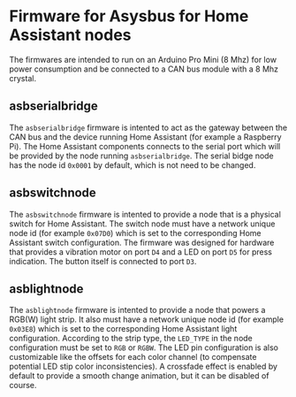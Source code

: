# Firmware for Asysbus for Home Assistant nodes

The firmwares are intended to run on an Arduino Pro Mini (8 Mhz) for low power consumption and be connected to a CAN bus module with a 8 Mhz crystal.

## asbserialbridge

The `asbserialbridge` firmware is intented to act as the gateway between the CAN bus and the device running Home Assistant (for example a Raspberry Pi). The Home Assistant components connects to the serial port which will be provided by the node running `asbserialbridge`. The serial bidge node has the node id `0x0001` by default, which is not need to be changed.

## asbswitchnode

The `asbswitchnode` firmware is intented to provide a node that is a physical switch for Home Assistant. The switch node must have a network unique node id (for example `0x07D0`) which is set to the corresponding Home Assistant switch configuration. The firmware was designed for hardware that provides a vibration motor on port `D4` and a LED on port `D5` for press indication. The button itself is connected to port `D3`. 

## asblightnode

The `asblightnode` firmware is intented to provide a node that powers a RGB(W) light strip. It also must have a network unique node id (for example `0x03E8`) which is set to the corresponding Home Assistant light configuration. According to the strip type, the `LED_TYPE` in the node configuration must be set to `RGB` or `RGBW`. The LED pin configuration is also customizable like the offsets for each color channel (to compensate potential LED stip color inconsistencies). A crossfade effect is enabled by default to provide a smooth change animation, but it can be disabled of course.
